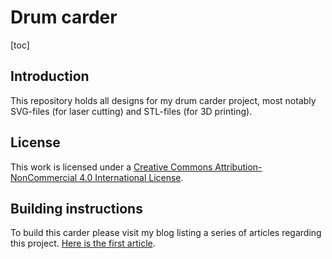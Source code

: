 # Drum carder

[toc]

## Introduction

This repository holds all designs for my drum carder project, most notably SVG-files (for laser cutting) and STL-files (for 3D printing).

## License

This work is licensed under a [Creative Commons Attribution-NonCommercial 4.0 International License](http://creativecommons.org/licenses/by-nc/4.0/).

## Building instructions

To build this carder please visit my blog listing a series of articles regarding this project. [Here is the first article](https://www.pa3hcm.nl/?p=2120).
